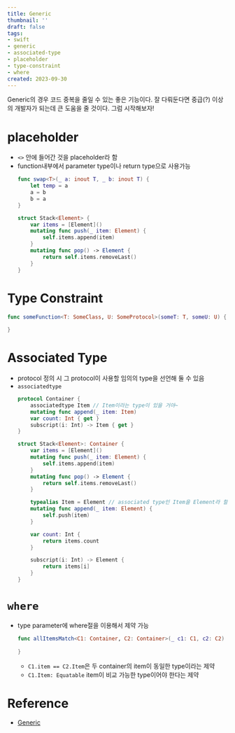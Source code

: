 ```yaml
---
title: Generic
thumbnail: ''
draft: false
tags:
- swift
- generic
- associated-type
- placeholder
- type-constraint
- where
created: 2023-09-30
---
```


Generic의 경우 코드 중복을 줄일 수 있는 좋은 기능이다. 잘 다뤄둔다면 중급(?) 이상의 개발자가 되는데 큰 도움을 줄 것이다. 그럼 시작해보자!

# placeholder

* `<>` 안에 들어간 것을 placeholder라 함
* function내부에서 parameter type이나 return type으로 사용가능
  ````swift
  func swap<T>(_ a: inout T, _ b: inout T) {
      let temp = a
      a = b
      b = a
  }
  
  struct Stack<Element> {
      var items = [Element]()
      mutating func push(_ item: Element) {
          self.items.append(item)
      }
      mutating func pop() -> Element {
          return self.items.removeLast()
      }
  }
  ````

# Type Constraint

````swift
func someFunction<T: SomeClass, U: SomeProtocol>(someT: T, someU: U) {
  
}
````

# Associated Type

* protocol 정의 시 그 protocol이 사용할 임의의 type을 선언해 둘 수 있음
* `associatedtype`
  ````swift
  protocol Container {
      associatedtype Item // Item이라는 type이 있을 거야~
      mutating func append(_ item: Item)
      var count: Int { get }
      subscript(i: Int) -> Item { get }
  }
  
  struct Stack<Element>: Container {
      var items = [Element]()
      mutating func push(_ item: Element) {
          self.items.append(item)
      }
      mutating func pop() -> Element {
          return self.items.removeLast()
      }
  
      typealias Item = Element // associated type인 Item을 Element라 할거야: type inference로 생략가능
      mutating func append(_ item: Element) {
          self.push(item)
      }
  
      var count: Int {
          return items.count
      }
  
      subscript(i: Int) -> Element {
          return items[i]
      }
  }
  ````

# `where`

* type parameter에 where절을 이용해서 제약 가능
  ````swift
  func allItemsMatch<C1: Container, C2: Container>(_ c1: C1, c2: C2) -> Bool where C1.item == C2.Item, C1.Item: Equatable {
    
  }
  ````
  
  * `C1.item == C2.Item`은 두 container의 item이 동일한 type이라는 제약
  * `C1.Item: Equatable` item이 비교 가능한 type이어야 한다는 제약

# Reference

* [Generic](Development/Object%20Oriented%20Programming/Generic.md)
